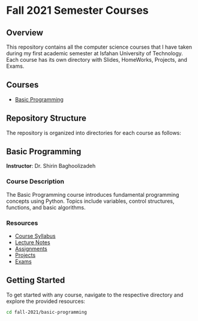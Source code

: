 # Fall 2021 Semester Courses

## Overview
This repository contains all the computer science courses that I have taken during my first academic semester at Isfahan University of Technology.
Each course has its own directory with Slides, HomeWorks, Projects, and Exams.

## Courses
- [Basic Programming](/Basic%20Programming)

## Repository Structure
The repository is organized into directories for each course as follows:

## Basic Programming
**Instructor**: Dr. Shirin Baghoolizadeh

### Course Description
The Basic Programming course introduces fundamental programming concepts using Python. Topics include variables, control structures, functions, and basic algorithms.

### Resources
- [Course Syllabus](basic-programming/syllabus.md)
- [Lecture Notes](basic-programming/lectures/)
- [Assignments](basic-programming/assignments/)
- [Projects](basic-programming/projects/)
- [Exams](basic-programming/exams/)

## Getting Started
To get started with any course, navigate to the respective directory and explore the provided resources:

```bash
cd fall-2021/basic-programming
